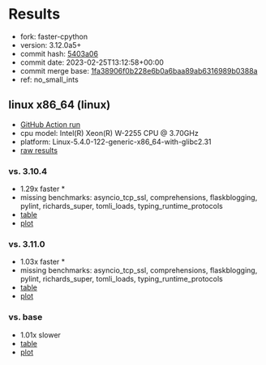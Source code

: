 # Results

- fork: faster-cpython
- version: 3.12.0a5+
- commit hash: [5403a06](https://github.com/faster%2dcpython/cpython/commit/5403a06)
- commit date: 2023-02-25T13:12:58+00:00
- commit merge base: [1fa38906f0b228e6b0a6baa89ab6316989b0388a](https://github.com/faster%2dcpython/cpython/commit/1fa38906f0b228e6b0a6baa89ab6316989b0388a)
- ref: no_small_ints

## linux x86_64 (linux)

- [GitHub Action run](https://github.com/faster-cpython/benchmarking/actions/runs/4270190713)
- cpu model: Intel(R) Xeon(R) W-2255 CPU @ 3.70GHz
- platform: Linux-5.4.0-122-generic-x86_64-with-glibc2.31
- [raw results](bm-20230225-linux-x86_64-faster%252dcpython-no_small_ints-3.12.0a5%2B-5403a06.json)

### vs. 3.10.4

- 1.29x faster \*
- missing benchmarks: asyncio_tcp_ssl, comprehensions, flaskblogging, pylint, richards_super, tomli_loads, typing_runtime_protocols
- [table](bm-20230225-linux-x86_64-faster%252dcpython-no_small_ints-3.12.0a5%2B-5403a06-vs-3.10.4.md)
- [plot](bm-20230225-linux-x86_64-faster%252dcpython-no_small_ints-3.12.0a5%2B-5403a06-vs-3.10.4.png)

### vs. 3.11.0

- 1.03x faster \*
- missing benchmarks: asyncio_tcp_ssl, comprehensions, flaskblogging, pylint, richards_super, tomli_loads, typing_runtime_protocols
- [table](bm-20230225-linux-x86_64-faster%252dcpython-no_small_ints-3.12.0a5%2B-5403a06-vs-3.11.0.md)
- [plot](bm-20230225-linux-x86_64-faster%252dcpython-no_small_ints-3.12.0a5%2B-5403a06-vs-3.11.0.png)

### vs. base

- 1.01x slower
- [table](bm-20230225-linux-x86_64-faster%252dcpython-no_small_ints-3.12.0a5%2B-5403a06-vs-base.md)
- [plot](bm-20230225-linux-x86_64-faster%252dcpython-no_small_ints-3.12.0a5%2B-5403a06-vs-base.png)

